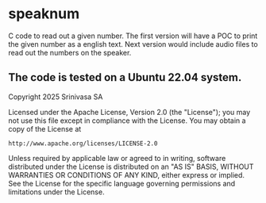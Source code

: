 # speaknum

C code to read out a given number. 
The first version will have a POC to print the given number as a english text.
Next version would include audio files to read out the numbers on the speaker.

The code is tested on a Ubuntu 22.04 system.
----
Copyright 2025 Srinivasa SA

Licensed under the Apache License, Version 2.0 (the "License");
you may not use this file except in compliance with the License.
You may obtain a copy of the License at

    http://www.apache.org/licenses/LICENSE-2.0

Unless required by applicable law or agreed to in writing, software
distributed under the License is distributed on an "AS IS" BASIS,
WITHOUT WARRANTIES OR CONDITIONS OF ANY KIND, either express or implied.
See the License for the specific language governing permissions and
limitations under the License.
